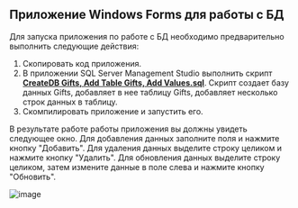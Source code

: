 ## Приложение Windows Forms для работы с БД
Для запуска приложения по работе с БД необходимо предварительно выполнить следующие действия:
1. Скопировать код приложения.
2. В приложении SQL Server Management Studio выполнить скрипт [**CreateDB Gifts, Add Table Gifts, Add Values.sql**](https://github.com/dmitriyteteruk/ITMO.CSCourse.WinForms/blob/master/ITMO.CSCourse.WF-SQL/CreateDB%20Gifts%2C%20Add%20Table%20Gifts%2C%20Add%20Values.sql).
Скрипт создает базу данных Gifts, добавляет в нее таблицу Gifts, добавляет несколько строк данных в таблицу.
3. Скомпилировать приложение и запустить его.

В результате работе работы приложения вы должны увидеть следующее окно. 
Для добавления данных заполните поля и нажмите кнопку "Добавить".
Для удаления данных выделите строку целиком и нажмите кнопку "Удалить".
Для обновления данных выделите строку целиком, затем измените данные в поле слева и нажмите кнопку "Обновить".

![image](https://user-images.githubusercontent.com/34028526/151665988-91e80322-b615-4bf4-97c0-23ec681b6a00.png)
